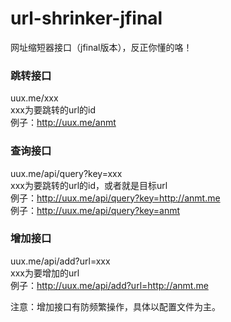 # url-shrinker-jfinal
网址缩短器接口（jfinal版本），反正你懂的咯！

### 跳转接口
uux.me/xxx<br />
xxx为要跳转的url的id<br />
例子：http://uux.me/anmt<br />

### 查询接口
uux.me/api/query?key=xxx<br />
xxx为要跳转的url的id，或者就是目标url<br />
例子：http://uux.me/api/query?key=http://anmt.me<br />
例子：http://uux.me/api/query?key=anmt<br />

### 增加接口
uux.me/api/add?url=xxx<br />
xxx为要增加的url<br />
例子：http://uux.me/api/add?url=http://anmt.me<br />

注意：增加接口有防频繁操作，具体以配置文件为主。